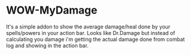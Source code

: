 # WOW-MyDamage
It's a simple addon to show the average damage/heal done by your spells/powers in your action bar. Looks like Dr.Damage but instead of calculating you damage i'm getting the actual damage done from combat log and showing in the action bar.
